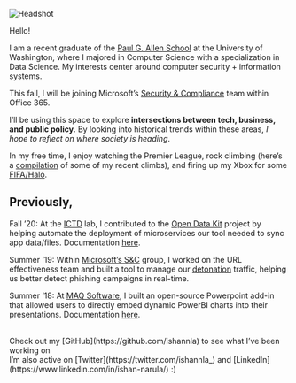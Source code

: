---
---

<img id="portrait" src="blog/assets/me.jpg" alt="Headshot">  <!-- NEED TO REMOVE 'BLOG' FOR FINAL DOMAIN -->

Hello! 

I am a recent graduate of the [Paul G. Allen School](https://www.cs.washington.edu) at the University of Washington, where I majored in Computer Science with a specialization in Data Science. My interests center around computer security + information systems. 

This fall, I will be joining Microsoft’s [Security & Compliance](https://servicetrust.microsoft.com/ViewPage/SCCIntroPage) team within Office 365. 

I’ll be using this space to explore **intersections between tech, business, and public policy**. 
By looking into historical trends within these areas, *I hope to reflect on where society is heading*. 

In my free time, I enjoy watching the Premier League, rock climbing (here’s a [compilation](https://vsco.co/ishannla/gallery) of some of my recent climbs), and firing up my Xbox for some [FIFA/Halo](https://vimeo.com/user116679776). 

## Previously,

Fall ’20: At the [ICTD](https://ictd.cs.washington.edu) lab, I contributed to the [Open Data Kit](https://odk-x.org) project by helping automate the deployment of microservices our tool needed to sync app data/files. Documentation [here](https://docs.odk-x.org/sync-endpoint-setup/). 

Summer ’19: Within [Microsoft’s S&C](https://servicetrust.microsoft.com/ViewPage/SCCIntroPage) group, I worked on the URL effectiveness team and built a tool to manage our [detonation](https://www.microsoft.com/en-us/microsoft-365/blog/2017/01/25/evolving-office-365-advanced-threat-protection-with-url-detonation-and-dynamic-delivery/) traffic, helping us better detect phishing campaigns in real-time. 

Summer ’18: At [MAQ Software](https://maqsoftware.com), I built an open-source Powerpoint add-in that allowed users to directly embed dynamic PowerBI charts into their presentations. Documentation [here](https://github.com/ishannla/PowerBIEmbed).

<br/>
Check out my [GitHub](https://github.com/ishannla) to see what I’ve been working on <br/>
I’m also active on [Twitter](https://twitter.com/ishannla_) and [LinkedIn](https://www.linkedin.com/in/ishan-narula/) :) 